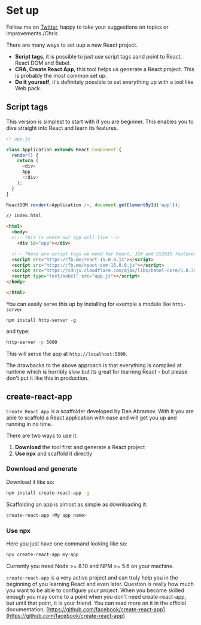 # Set up

Follow me on [Twitter](https://twitter.com/chris_noring), happy to take your suggestions on topics or improvements /Chris

There are many ways to set uup a new React project.

- **Script tags**, it is possible to just use script tags aand point to React, React DOM and Babel.
- **CRA, Create React App**, this tool helps us generate a React project. This is probably the most common set up.
- **Do it yourself**, it's definitely possible to set everything up with a tool like Web pack.

## Script tags

This version is simplest to start with if you are beginner. This enables you to dive straight into React and learn its features.

```js
// app.js

class Application extends React.Component {
  render() {
    return (
      <div>
      App
      </div>
    );
  }
}

ReactDOM.render(<Application />, document.getElementById('app'));
```

```html
// index.html

<html>
  <body>
  <!-- This is where our app will live -->
    <div id="app"></div>

  <!-- These are script tags we need for React, JSX and ES2015 features -->
  <script src="https://fb.me/react-15.0.0.js"></script>
  <script src="https://fb.me/react-dom-15.0.0.js"></script>
  <script src="https://cdnjs.cloudflare.com/ajax/libs/babel-core/5.8.34/browser.min.js"></script>
  <script type="text/babel" src="app.js"></script>
</body>

</html>
```

You can easily serve this up by installing for example a module like  `http-server`

```
npm install http-server -g
```

and type:

```bash
http-server -p 5000
```

This will serve the app at `http://localhost:5000`.

The drawbacks to the above approach is that everything is compiled at runtime which is horribly slow but its great for learning React - but please don't put it like this in production.

## create-react-app

`Create React App` is a scaffolder developed by Dan Abramov. With it you are able to scaffold a React application with ease and will get you up and running in no time. 

There are two ways to use it:

1. **Download** the tool first and generate a React project
2. **Use npx** and scaffold it directly

### Download and generate

Download it like so:

```bash
npm install create-react-app -g
```

Scaffolding an app is almost as simple as downloading it:

```bash
create-react-app <My app name>
```

### Use npx

Here you just have one command looking like so:

```bash
npx create-react-app my-app
```

Currently you need Node >= 8.10 and NPM >= 5.6 on your machine.

`create-react-app` is a very active project and can truly help you in the beginning of you learning React and even later. Question is really how much you want to be able to configure your project. When you become skilled enough you may come to a point when you don't need create-react-app, but until that point, it is your friend. You can read more on it in the official documentation, [https://github.com/facebook/create-react-app](https://github.com/facebook/create-react-app)